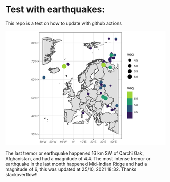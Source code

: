 <!-- README.md is generated from README.Rmd. Please edit that file -->

Test with earthquakes:
======================

This repo is a test on how to update with github actions

![](man/figures/README-unnamed-chunk-2-1.png)

The last tremor or earthquake happened 16 km SW of Qarchī Gak,
Afghanistan, and had a magnitude of 4.4. The most intense tremor or
earthquake in the last month happened Mid-Indian Ridge and had a
magnitude of 6, this was updated at 25/10, 2021 18:32. Thanks
stackoverflow!!
